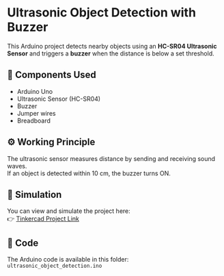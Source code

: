 # Ultrasonic Object Detection with Buzzer

This Arduino project detects nearby objects using an **HC-SR04 Ultrasonic Sensor** and triggers a **buzzer** when the distance is below a set threshold.

## 🧠 Components Used
- Arduino Uno  
- Ultrasonic Sensor (HC-SR04)  
- Buzzer  
- Jumper wires  
- Breadboard

## ⚙️ Working Principle
The ultrasonic sensor measures distance by sending and receiving sound waves.  
If an object is detected within 10 cm, the buzzer turns ON.

## 🧩 Simulation
You can view and simulate the project here:  
👉 [Tinkercad Project Link](https://www.tinkercad.com/things/cUp0AXAVupF-epic-bruticus/editel?returnTo=%2Fthings%2FcUp0AXAVupF-epic-bruticus&sharecode=GNkOg3QSl1M9lp8Wpps-BjkugW3Jbag6Pk5zJQ9r3jc)

## 🧾 Code
The Arduino code is available in this folder:  
`ultrasonic_object_detection.ino`
